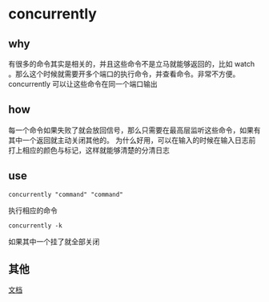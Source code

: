# concurrently 

## why

有很多的命令其实是相关的，并且这些命令不是立马就能够返回的，比如 watch 。那么这个时候就需要开多个端口的执行命令，并查看命令。非常不方便。concurrently 可以让这些命令在同一个端口输出

## how

每一个命令如果失败了就会放回信号，那么只需要在最高层监听这些命令，如果有其中一个返回就主动关闭其他的。
为什么好用，可以在输入的时候在输入日志前打上相应的颜色与标记，这样就能够清楚的分清日志

## use

`concurrently "command" "command"`

执行相应的命令

`concurrently -k`

如果其中一个挂了就全部关闭

## 其他

[文档](https://www.npmjs.com/package/concurrently)